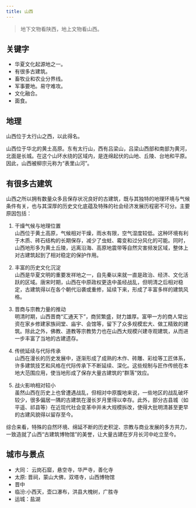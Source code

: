 ```yaml
---
title: 山西
---
```


> 地下文物看陕西，地上文物看山西。

## 关键字
* 华夏文化起源地之一。
* 有很多古建筑。
* 畜牧业和农业分界线。
* 军事要地。易守难攻。
* 文化融合。
* 面食。

## 地理
山西位于太行山之西，以此得名。

山西位于华北的黄土高原。东有太行山，西有吕梁山，吕梁山西部和南部为黄河，北面是长城。在这个山环水绕的区域内，是连绵起伏的山地、丘陵、台地和平原。因此，山西被柳宗元称为“表里山河”。


## 有很多古建筑
山西之所以拥有数量众多且保存状况良好的古建筑，既与其独特的地理环境与气候条件有关，也与其深厚的历史文化底蕴及特殊的社会经济发展历程密不可分。主要原因包括：

1. 干燥气候与地理位置  
   山西位于黄土高原，气候相对干燥，雨水有限，空气湿度较低。这种环境有利于木质、砖石结构的长期保存，减少了虫蛀、霉变和过分风化的可能。同时，山西地形多为黄土丘陵，远离沿海、高原地震带等自然灾害频发区域，整体上对古建筑起到了相对稳定的保护作用。

2. 丰富的历史文化沉淀  
   山西是华夏文明的重要发祥地之一，自先秦以来就一直是政治、经济、文化活跃的区域。唐宋时期，山西在中原政权更迭中虽经战乱，但明清之后相对稳定，古建筑得以在各个朝代沿袭或重修，延续下来，形成了丰富多样的建筑风格。

3. 晋商与宗教力量的推动  
   明清时期，山西晋商“汇通天下”，商贸繁盛，财力雄厚。富甲一方的商人常出资在家乡修建家族祠堂、庙宇、会馆等，留下了众多规模宏大、做工精致的建筑。除此之外，佛教、道教等宗教势力也在山西大规模兴建寺观建筑，从而进一步丰富了当地的古建遗存。

4. 传统延续与代际传承  
   山西在漫长的历史发展中，逐渐形成了成熟的木作、砖雕、彩绘等工匠体系，许多建筑技艺和风格在代际传承下不断延续、深化。这些规制与匠作传统在本地大范围应用，使当地形成了保存大量古建筑的“群落”效应。

5. 战火影响相对较小  
   虽然山西在历史上也曾遭遇战乱，但相对中原腹地来说，一些地区的战乱破坏较少，很多偏居一隅的古建筑在漫长岁月里得以幸存。此外，部分古县城（如平遥、祁县等）在近现代社会变革中并未大规模拆改，使得大批明清甚至更早的古建风貌得以留存至今。

综合来看，特殊的自然环境、绵延不断的历史积淀、宗教与商业发展的多方共力，一致造就了山西“古建筑博物馆”的美誉，让大量古建在岁月长河中屹立至今。

## 城市与景点
* 大同： 云岗石窟，悬空寺，华严寺，善化寺
* 太原: 晋祠，蒙山大佛，双塔寺，山西博物馆
* 晋中
* 临汾:小西天，壶口瀑布，洪县大槐树，广胜寺
* 运城：盐湖